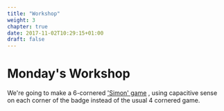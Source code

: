 ```yaml
---
title: "Workshop"
weight: 3
chapter: true
date: 2017-11-02T10:29:15+01:00
draft: false
---
```


# Monday's Workshop

We're going to make a 6-cornered ['Simon' game](https://en.wikipedia.org/wiki/Simon_(game))
, using capacitive sense on each corner of the badge instead of the usual 4 cornered game.
